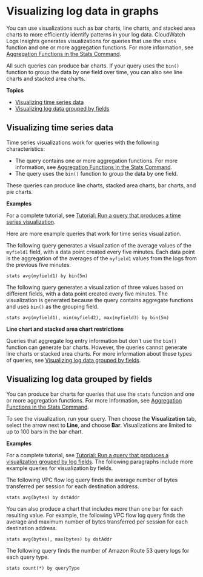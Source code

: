 # Visualizing log data in graphs<a name="CWL_Insights-Visualizing-Log-Data"></a>

You can use visualizations such as bar charts, line charts, and stacked area charts to more efficiently identify patterns in your log data\. CloudWatch Logs Insights generates visualizations for queries that use the `stats` function and one or more aggregation functions\. For more information, see [Aggregation Functions in the Stats Command](CWL_QuerySyntax.md#CWL_Insights_Aggregation_Functions)\.

All such queries can produce bar charts\. If your query uses the `bin()` function to group the data by one field over time, you can also see line charts and stacked area charts\.

**Topics**
+ [Visualizing time series data](#CWL_Insights-Visualizing-TimeSeries)
+ [Visualizing log data grouped by fields](#CWL_Insights-Visualizing-ByFields)

## Visualizing time series data<a name="CWL_Insights-Visualizing-TimeSeries"></a>

Time series visualizations work for queries with the following characteristics:
+ The query contains one or more aggregation functions\. For more information, see [Aggregation Functions in the Stats Command](CWL_QuerySyntax.md#CWL_Insights_Aggregation_Functions)\.
+ The query uses the `bin()` function to group the data by one field\. 

These queries can produce line charts, stacked area charts, bar charts, and pie charts\. 

**Examples**

For a complete tutorial, see [Tutorial: Run a query that produces a time series visualization](CWL_AnalyzeLogData_VisualizationQuery.md)\. 

Here are more example queries that work for time series visualization\.

The following query generates a visualization of the average values of the `myfield1` field, with a data point created every five minutes\. Each data point is the aggregation of the averages of the `myfield1` values from the logs from the previous five minutes\.

```
stats avg(myfield1) by bin(5m)
```

The following query generates a visualization of three values based on different fields, with a data point created every five minutes\. The visualization is generated because the query contains aggregate functions and uses `bin()` as the grouping field\.

```
stats avg(myfield1), min(myfield2), max(myfield3) by bin(5m)
```

**Line chart and stacked area chart restrictions**

Queries that aggregate log entry information but don't use the `bin()` function can generate bar charts\. However, the queries cannot generate line charts or stacked area charts\. For more information about these types of queries, see [Visualizing log data grouped by fields](#CWL_Insights-Visualizing-ByFields)\.

## Visualizing log data grouped by fields<a name="CWL_Insights-Visualizing-ByFields"></a>

You can produce bar charts for queries that use the `stats` function and one or more aggregation functions\. For more information, see [Aggregation Functions in the Stats Command](CWL_QuerySyntax.md#CWL_Insights_Aggregation_Functions)\.

To see the visualization, run your query\. Then choose the **Visualization** tab, select the arrow next to **Line**, and choose **Bar**\. Visualizations are limited to up to 100 bars in the bar chart\.

**Examples**

For a complete tutorial, see [Tutorial: Run a query that produces a visualization grouped by log fields](CWL_AnalyzeLogData_VisualizationFieldQuery.md)\. The following paragraphs include more example queries for visualization by fields\.

The following VPC flow log query finds the average number of bytes transferred per session for each destination address\.

```
stats avg(bytes) by dstAddr
```

You can also produce a chart that includes more than one bar for each resulting value\. For example, the following VPC flow log query finds the average and maximum number of bytes transferred per session for each destination address\.

```
stats avg(bytes), max(bytes) by dstAddr
```

The following query finds the number of Amazon Route 53 query logs for each query type\.

```
stats count(*) by queryType
```